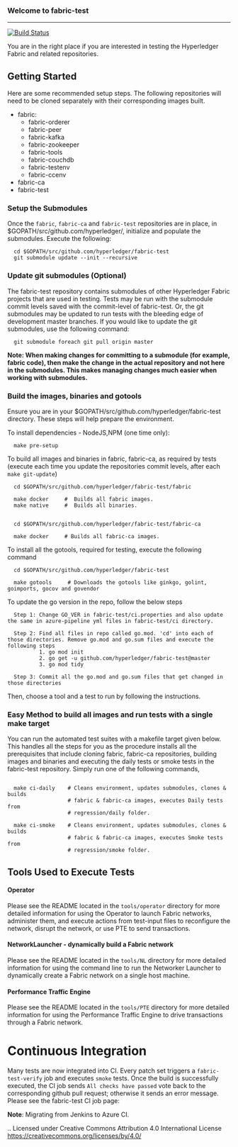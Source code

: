 ### Welcome to fabric-test
-------

[![Build Status](https://dev.azure.com/Hyperledger/Fabric-Test/_apis/build/status/Fabric-Test?branchName=master)](https://dev.azure.com/Hyperledger/Fabric-Test/_build/latest?definitionId=58&branchName=master)

You are in the right place if you are interested in testing the Hyperledger Fabric and related repositories.

## Getting Started
Here are some recommended setup steps.
The following repositories will need to be cloned separately with their corresponding images built.
* fabric:
    * fabric-orderer
    * fabric-peer
    * fabric-kafka
    * fabric-zookeeper
    * fabric-tools
    * fabric-couchdb
    * fabric-testenv
    * fabric-ccenv
* fabric-ca
* fabric-test

### Setup the Submodules
Once the `fabric`, `fabric-ca` and `fabric-test` repositories are in place, in $GOPATH/src/github.com/hyperledger/,
initialize and populate the submodules. Execute the following:
```
  cd $GOPATH/src/github.com/hyperledger/fabric-test
  git submodule update --init --recursive
```

### Update git submodules (Optional)
The fabric-test repository contains submodules of other Hyperledger Fabric projects that are used in testing.
Tests may be run with the submodule commit levels saved with the commit-level of fabric-test.
Or, the git submodules may be updated to run tests with the bleeding edge of development master branches.
If you would like to update the git submodules, use the following command:
```
  git submodule foreach git pull origin master
```
**Note: When making changes for committing to a submodule (for example, fabric code), then make the change in the actual repository and not here in the submodules. This makes managing changes much easier when working with submodules.**

### Build the images, binaries and gotools

Ensure you are in your $GOPATH/src/github.com/hyperledger/fabric-test directory. These steps will help prepare the environment.

To install dependencies - NodeJS,NPM (one time only):
```
  make pre-setup
```

To build all images and binaries in fabric, fabric-ca, as required by tests (execute each time you update the repositories commit levels, after each `make git-update`)

```
  cd $GOPATH/src/github.com/hyperledger/fabric-test/fabric

  make docker     #  Builds all fabric images.
  make native     #  Builds all binaries.


  cd $GOPATH/src/github.com/hyperledger/fabric-test/fabric-ca

  make docker     # Builds all fabric-ca images.

```

To install all the gotools, required for testing, execute the following command
```
  cd $GOPATH/src/github.com/hyperledger/fabric-test

  make gotools     # Downloads the gotools like ginkgo, golint, goimports, gocov and govendor
```

To update the go version in the repo, follow the below steps
```
  Step 1: Change GO_VER in fabric-test/ci.properties and also update the same in azure-pipeline yml files in fabric-test/ci directory.

  Step 2: Find all files in repo called go.mod. 'cd' into each of those directories. Remove go.mod and go.sum files and execute the following steps
          1. go mod init
          2. go get -u github.com/hyperledger/fabric-test@master
          3. go mod tidy

  Step 3: Commit all the go.mod and go.sum files that get changed in those directories
```

Then, choose a tool and a test to run by following the instructions.


### Easy Method to build all images and run tests with a single make target

You can run the automated test suites with a makefile target given below. This handles all the steps for you as the procedure installs all the prerequisites that include cloning fabric, fabric-ca repositories, building images and binaries and executing the daily tests or smoke tests in the fabric-test repository. Simply run one of the following commands,

```

  make ci-daily    # Cleans environment, updates submodules, clones & builds
                   # fabric & fabric-ca images, executes Daily tests from
                   # regression/daily folder.

  make ci-smoke    # Cleans environment, updates submodules, clones & builds
                   # fabric & fabric-ca images, executes Smoke tests from
                   # regression/smoke folder.

```

## Tools Used to Execute Tests

#### Operator
Please see the README located in the `tools/operator` directory for more detailed information for using the Operator to launch Fabric networks, administer them, and execute actions from test-input files to reconfigure the network, disrupt the network, or use PTE to send transactions.

#### NetworkLauncher - dynamically build a Fabric network
Please see the README located in the `tools/NL` directory for more detailed information for using the command line to run the Networker Launcher to dynamically create a Fabric network on a single host machine.

#### Performance Traffic Engine
Please see the README located in the `tools/PTE` directory for more detailed information for using the Performance Traffic Engine to drive transactions through a Fabric network.


# Continuous Integration

Many tests are now integrated into CI. Every patch set triggers a `fabric-test-verify` job and executes `smoke` tests. Once the build is successfully executed, the CI job sends `All checks have passed` vote back to the corresponding github pull request; otherwise it sends an error message. Please see the  fabric-test CI job page:

**Note**: Migrating from Jenkins to Azure CI.

.. Licensed under Creative Commons Attribution 4.0 International License
   https://creativecommons.org/licenses/by/4.0/

